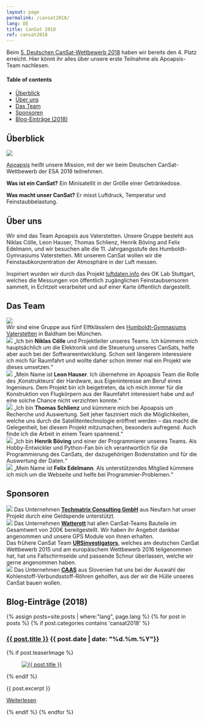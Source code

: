 ```yaml
---
layout: page
permalink: /cansat2018/
lang: DE
title: CanSat 2018
ref: cansat2018
---
```


Beim [5. Deutschen CanSat-Wettbewerb 2018](https://www.cansat.de/wettbewerb-2018) haben wir bereits den 4. Platz erreicht. Hier könnt ihr alles über unsere erste Teilnahme als Apoapsis-Team nachlesen.

<div class="toc">
  <h4>Table of contents</h4>
  <ul>
    <li><a href="#überblick">Überblick</a></li>
    <li><a href="#über-uns">Über uns</a></li>
    <li><a href="#das-team">Das Team</a></li>
    <li><a href="#sponsoren">Sponsoren</a></li>
    <li><a href="#blog-einträge-2018">Blog-Einträge (2018)</a></li>
  </ul>
</div>

## Überblick

<div class="page-banner">
  <img src="{{ site.baseurl }}/images/logo-1024x512.png" />
  <div>
    <p><abbr title="Apoapsis ist ein Begriff aus der Astronomie: Er beschreibt den Punkt, an dem ein Körper in seiner Umlaufbahn um einen Zentralkörper weitestmöglich von diesem Zentralkörper entfernt ist.">Apoapsis</abbr> heißt unsere Mission, mit der wir beim Deutschen CanSat-Wettbewerb der ESA 2018 teilnehmen.</p>
    <p><strong>Was ist ein CanSat?</strong> Ein Minisatellit in der Größe einer Getränkedose.</p>
    <p><strong>Was macht unser CanSat?</strong> Er misst Luftdruck, Temperatur und Feinstaubbelastung.</p>
  </div>
</div>

## Über uns

Wir sind das Team Apoapsis aus Vaterstetten. Unsere Gruppe besteht aus Niklas Cölle, Leon Hauser, Thomas Schlienz, Henrik Böving and Felix Edelmann, und wir besuchen alle die 11. Jahrgangsstufe des Humboldt-Gymnasiums Vaterstetten. Mit unserem CanSat wollen wir die Feinstaubkonzentration der Atmosphäre in der Luft messen.

Inspiriert wurden wir durch das Projekt [luftdaten.info](http://luftdaten.info) des OK Lab Stuttgart, welches die Messungen von öffentlich zugänglichen Feinstaubsensoren sammelt, in Echtzeit verarbeitet und auf einer Karte öffentlich dargestellt.

## Das Team

<div class="page-banner">
  <img src="{{ site.baseurl }}/images/hgv-425x250.jpg" />
  <div>Wir sind eine Gruppe aus fünf Elftklässlern des <a href="http://www.humboldt-gym.de/">Humboldt-Gymnasiums Vaterstetten</a> in Baldham bei München.</div>
</div>

<section class="team-member-presentation" id="niklas">
  <img src="{{ site.baseurl }}/images/team-member-niklas.jpg" />
  <span>„Ich bin <strong>Niklas Cölle</strong> und Projektleiter unseres Teams. Ich kümmere mich hauptsächlich um die Elektronik und die Steuerung unseres CanSats, helfe aber auch bei der Softwareentwicklung. Schon seit längerem interessiere ich mich für Raumfahrt und wollte daher schon immer mal ein Projekt wie dieses umsetzen.“</span>
</section>

<section class="team-member-presentation" id="leon">
  <img src="{{ site.baseurl }}/images/team-member-leon.jpg" />
  <span>„Mein Name ist <strong>Leon Hauser</strong>. Ich übernehme im Apoapsis Team die Rolle des ‚Konstrukteurs‘ der Hardware, aus Eigeninteresse am Beruf eines Ingenieurs. Dem Projekt bin ich beigetreten, da ich mich immer für die Konstruktion von Flugkörpern aus der Raumfahrt interessiert habe und auf eine solche Chance nicht verzichten konnte.“</span>
</section>

<section class="team-member-presentation" id="thomas">
  <img src="{{ site.baseurl }}/images/team-member-thomas.jpg" />
  <span>„Ich bin <strong>Thomas Schlienz</strong> und kümmere mich bei Apoapsis um Recherche und Auswertung. Seit jeher fasziniert mich die Möglichkeiten, welche uns durch die Satellitentechnologie eröffnet werden – das macht die Gelegenheit, bei diesem Projekt mitzumachen, besonders aufregend. Auch finde ich die Arbeit in einem Team spannend.“</span>
</section>

<section class="team-member-presentation" id="henrik">
  <img src="{{ site.baseurl }}/images/team-member-henrik.jpg" />
  <span>„Ich bin <strong>Henrik Böving</strong> und einer der Programmierer unseres Teams. Als Hobby-Entwickler und Python-Fan bin ich verantwortlich für die Programmierung des CanSats, der dazugehörigen Bodenstation und für die Auswertung der Daten.“</span>
</section>

<section class="team-member-presentation" id="felix">
  <img src="{{ site.baseurl }}/images/team-member-felix.jpg" />
  <span>„Mein Name ist <strong>Felix Edelmann</strong>. Als unterstützendes Mitglied kümmere ich mich um die Webseite und helfe bei Programmier-Problemen.“</span>
</section>

## Sponsoren

<section class="sponsor-presentation" id="techmatrix">
  <a href="https://www.techmatrix.de/"><img src="{{ site.baseurl }}/images/sponsoren/Techmatrix_CMYK.png" /></a>
  <span>Das Unternehmen <a href="https://www.techmatrix.de/"><strong>Techmatrix Consulting GmbH</strong></a> aus Neufarn hat unser Projekt durch eine Geldspende unterstützt.</span>
</section>

<section class="sponsor-presentation" id="watterott">
  <a href="https://www.watterott.com/"><img src="{{ site.baseurl }}/images/sponsoren/Watterott.png" /></a>
  <span>Das Unternehmen <a href="https://www.watterott.com/"><strong>Watterott</strong></a> hat allen CanSat-Teams Bauteile im Gesamtwert von 200€ bereitgestellt. Wir haben ihr Angebot dankbar angenommen und unsere GPS Module von ihnen erhalten.</span>
</section>

<section class="sponsor-presentation" id="urs-investigators">
  <span>Das frühere CanSat Team <a href="https://ursinvestigators.blogspot.com/"><strong>URSinvestigators</strong></a>, welches am deutschen CanSat Wettbewerb 2015 und am europäischem Wettbewerb 2016 teilgenommen hat, hat uns Fallschirmseide und passende Schnur überlassen, welche wir gerne angenommen haben.</span>
</section>

<section class="sponsor-presentation" id="caas">
  <a href="http://www.carbontubes.eu/"><img src="{{ site.baseurl }}/images/sponsoren/caas.png" /></a>
  <span>Das Unternehmen <a href="http://www.carbontubes.eu/"><strong>CAAS</strong></a> aus Slovenien hat uns bei der Auswahl der Kohlenstoff-Verbundsstoff-Röhren geholfen, aus der wir die Hülle unseres CanSat bauen wollen.</span>
</section>

## Blog-Einträge (2018)

{% assign posts=site.posts | where:"lang", page.lang %}
{% for post in posts %}
{% if post.categories contains 'cansat2018' %}
<article class="post clearfix">
  <h3><a href="{{ site.baseurl }}{{ post.url }}">{{ post.title }}</a> <span class="meta">{{ post.date | date: "%d.%m.%Y"}}</span></h3>

  {% if post.teaserImage %}
    <figure class="teaser-image">
      <a href="{{ post.url }}">
        <img src="{{ post.teaserImage }}" alt="{{ post.title }}" />
      </a>
    </figure>
  {% endif %}

  <div class="entry">
    {{ post.excerpt }}
  </div>

  <a href="{{ site.baseurl }}{{ post.url }}" class="read-more">Weiterlesen</a>
</article>
{% endif %}
{% endfor %}